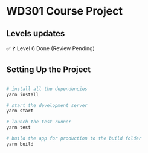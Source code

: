 # WD301 Course Project

## Levels updates

✅ ❓ Level 6 Done (Review Pending)

## Setting Up the Project

```bash

# install all the dependencies
yarn install

# start the development server
yarn start

# launch the test runner
yarn test

# build the app for production to the build folder
yarn build

```
